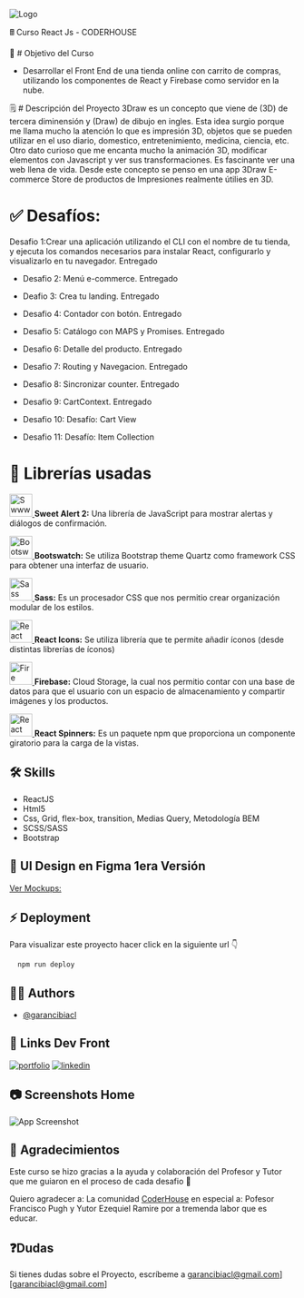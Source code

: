 

![Logo](https://piensaentuweb.cl/wp-content/uploads/2022/10/logo-v1.png)


&#128425; Curso React Js - CODERHOUSE

🥤 # Objetivo del Curso
- Desarrollar el Front End de una tienda online con carrito de compras, utilizando los componentes de React y Firebase como servidor en la nube.

🗒️ # Descripción del Proyecto
3Draw es un concepto que viene de (3D) de tercera diminensión y (Draw) de dibujo en ingles. Esta idea surgio porque me llama mucho la atención lo que es impresión 3D, objetos que se pueden utilizar en el uso diario, domestico, entretenimiento, medicina, ciencia, etc. Otro dato curioso que me encanta mucho la animación 3D, modificar elementos con Javascript y ver sus transformaciones. Es fascinante ver una web llena de vida. Desde este concepto se penso en una app 3Draw E-commerce Store de productos de Impresiones realmente útilies en 3D. 

# ✅ Desafíos:
 Desafio 1:Crear una aplicación utilizando el CLI con el nombre de tu tienda, y ejecuta los comandos necesarios para instalar React, configurarlo y visualizarlo en tu navegador. Entregado

- Desafio 2: Menú e-commerce. Entregado

- Deafio 3: Crea tu landing. Entregado

- Desafio 4: Contador con botón. Entregado

- Desafio 5: Catálogo con MAPS y Promises. Entregado

- Desafio 6: Detalle del producto. Entregado

- Desafio 7: Routing y Navegacion. Entregado

- Desafio 8: Sincronizar counter. Entregado

- Desafio 9: CartContext. Entregado

- Desafio 10: Desafío: Cart View

- Desafio 11: Desafío: Item Collection

# 🧰 Librerías usadas
<a href="https://sweetalert2.github.io/" target="_blank" rel="noreferrer"> <img src="https://avatars.githubusercontent.com/u/35137722?s=200&v=4" alt="Swwwtalert2" width="40" height="40"/> </a><strong>Sweet Alert 2:</strong> Una librería de JavaScript para mostrar alertas y diálogos de confirmación.

<a href="https://bootswatch.com/quartz/" target="_blank" rel="noreferrer"> <img src="https://camo.githubusercontent.com/51da0973891f15de1404fe9e17951136a420dafec4f9bbfa883e6283623c9317/68747470733a2f2f626f6f747377617463682e636f6d2f5f6173736574732f696d672f6c6f676f2d6461726b2e737667" alt="Bootswatch" width="40" height="40"/> </a><strong>Bootswatch:</strong> Se utiliza Bootstrap theme Quartz como framework CSS para obtener una interfaz de usuario.

<a href="https://sass-lang.com/install" target="_blank" rel="noreferrer"> <img src="https://e7.pngegg.com/pngimages/72/936/png-clipart-sass-cascading-style-sheets-preprocessor-less-postcss-meng-miscellaneous-text-thumbnail.png" alt="Sass" width="40" height="40"/> </a><strong>Sass:</strong> Es un procesador CSS que nos permitio crear organización modular de los estilos.

<a href="https://react-icons.github.io/react-icons/" target="_blank" rel="noreferrer"> <img src="https://camo.githubusercontent.com/48d099290b4cb2d7937bcd96e8497cf1845b54a810a6432c70cf944b60b40c77/68747470733a2f2f7261776769742e636f6d2f676f72616e67616a69632f72656163742d69636f6e732f6d61737465722f72656163742d69636f6e732e737667" alt="React icons" width="40" height="40"/> </a><strong>React Icons:</strong> Se utiliza librería que te permite añadir íconos (desde distintas librerías de íconos)

<a href="https://react-icons.github.io/react-icons/" target="_blank" rel="noreferrer"> <img src="https://cdn4.iconfinder.com/data/icons/google-i-o-2016/512/google_firebase-2-512.png" alt="Fire base" width="40" height="40"/> </a><strong>Firebase:</strong> Cloud Storage, la cual nos permitio contar con una base de datos para que el usuario con un espacio de almacenamiento y compartir imágenes y los productos.

<a href="https://mhnpd.github.io/react-loader-spinner/" target="_blank" rel="noreferrer"> <img src="https://mhnpd.github.io/react-loader-spinner/img/logo.svg" alt="React spinners" width="40" height="40"/> </a><strong>React Spinners:</strong> Es un paquete npm que proporciona un componente giratorio para la carga de la vistas.

## 🛠 Skills
- ReactJS
- Html5
- Css, Grid, flex-box, transition, Medias Query, Metodología BEM
- SCSS/SASS
- Bootstrap

## 🎨  UI Design en Figma 1era Versión 
[Ver Mockups:](https://www.figma.com/proto/kS40KuXWLiabLktk7pKCTe/Untitled?page-id=0%3A1&node-id=2%3A4&viewport=143%2C102%2C0.23&scaling=min-zoom&starting-point-node-id=2%3A4)

## ⚡ Deployment

Para visualizar este proyecto hacer click en la siguiente url 👇

```bash
  npm run deploy
```

## 🧑‍💻 Authors

- [@garancibiacl](https://github.com/garancibiacl)

## 🔗 Links Dev Front
[![portfolio](https://img.shields.io/badge/mi_portfolio-801ae6?style=for-the-badge&logo=ko-fi&logoColor=white)](https://piensaentuweb.cl/)
[![linkedin](https://img.shields.io/badge/linkedin-0A66C2?style=for-the-badge&logo=linkedin&logoColor=white)](https://www.linkedin.com/in/gustavo-arancibia-53127a97/)


## 📷 Screenshots Home

![App Screenshot](https://piensaentuweb.cl/wp-content/uploads/2022/10/screencapture-home.png)


## 🤗 Agradecimientos
Este curso se hizo gracias a la ayuda y colaboración del Profesor y Tutor que me guiaron en el proceso de cada desafio 💪

Quiero agradecer a:
La comunidad [CoderHouse](https://www.coderhouse.cl/) en especial a: Pofesor Francisco Pugh y Yutor Ezequiel Ramire por a tremenda labor que es educar.


## ❓Dudas

Si tienes dudas sobre el Proyecto, escríbeme a <a href="mailto:garancibiacl@gmail.com]">garancibiacl@gmail.com]</a> [garancibiacl@gmail.com]